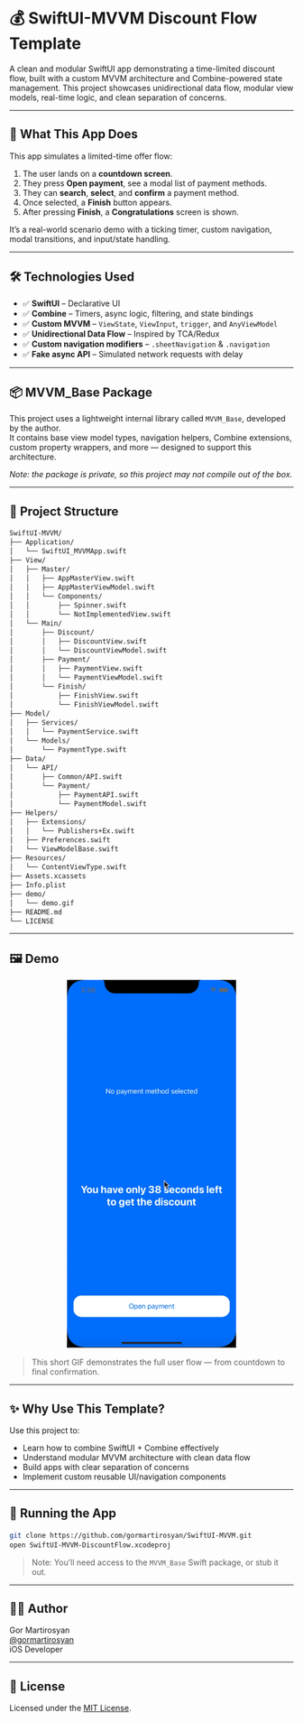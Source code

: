 # 💰 SwiftUI-MVVM Discount Flow Template

A clean and modular SwiftUI app demonstrating a time-limited discount flow, built with a custom MVVM architecture and Combine-powered state management. This project showcases unidirectional data flow, modular view models, real-time logic, and clean separation of concerns.

---

## 📱 What This App Does

This app simulates a limited-time offer flow:
1. The user lands on a **countdown screen**.
2. They press **Open payment**, see a modal list of payment methods.
3. They can **search**, **select**, and **confirm** a payment method.
4. Once selected, a **Finish** button appears.
5. After pressing **Finish**, a **Congratulations** screen is shown.

It’s a real-world scenario demo with a ticking timer, custom navigation, modal transitions, and input/state handling.

---

## 🛠 Technologies Used

- ✅ **SwiftUI** – Declarative UI
- ✅ **Combine** – Timers, async logic, filtering, and state bindings
- ✅ **Custom MVVM** – `ViewState`, `ViewInput`, `trigger`, and `AnyViewModel`
- ✅ **Unidirectional Data Flow** – Inspired by TCA/Redux
- ✅ **Custom navigation modifiers** – `.sheetNavigation` & `.navigation`
- ✅ **Fake async API** – Simulated network requests with delay

---

## 📦 MVVM_Base Package

This project uses a lightweight internal library called `MVVM_Base`, developed by the author.  
It contains base view model types, navigation helpers, Combine extensions, custom property wrappers, and more — designed to support this architecture.

_Note: the package is private, so this project may not compile out of the box._

---

## 📂 Project Structure

```
SwiftUI-MVVM/
├── Application/
│   └── SwiftUI_MVVMApp.swift
├── View/
│   ├── Master/
│   │   ├── AppMasterView.swift
│   │   ├── AppMasterViewModel.swift
│   │   └── Components/
│   │       ├── Spinner.swift
│   │       └── NotImplementedView.swift
│   └── Main/
│       ├── Discount/
│       │   ├── DiscountView.swift
│       │   └── DiscountViewModel.swift
│       ├── Payment/
│       │   ├── PaymentView.swift
│       │   └── PaymentViewModel.swift
│       └── Finish/
│           ├── FinishView.swift
│           └── FinishViewModel.swift
├── Model/
│   ├── Services/
│   │   └── PaymentService.swift
│   └── Models/
│       └── PaymentType.swift
├── Data/
│   └── API/
│       ├── Common/API.swift
│       └── Payment/
│           ├── PaymentAPI.swift
│           └── PaymentModel.swift
├── Helpers/
│   ├── Extensions/
│   │   └── Publishers+Ex.swift
│   ├── Preferences.swift
│   └── ViewModelBase.swift
├── Resources/
│   └── ContentViewType.swift
├── Assets.xcassets
├── Info.plist
├── demo/
│   └── demo.gif
├── README.md
└── LICENSE
```

---

## 🖼 Demo

<p align="center">
  <img src="demo/demo.gif" alt="Demo" width="300"/>
</p>

> This short GIF demonstrates the full user flow — from countdown to final confirmation.

---

## ✨ Why Use This Template?

Use this project to:
- Learn how to combine SwiftUI + Combine effectively
- Understand modular MVVM architecture with clean data flow
- Build apps with clear separation of concerns
- Implement custom reusable UI/navigation components

---

## 🔧 Running the App

```bash
git clone https://github.com/gormartirosyan/SwiftUI-MVVM.git
open SwiftUI-MVVM-DiscountFlow.xcodeproj
```

> Note: You’ll need access to the `MVVM_Base` Swift package, or stub it out.

---

## 🧑‍💻 Author

Gor Martirosyan  
[@gormartirosyan](https://github.com/gormartirosyan)  
iOS Developer

---

## 📄 License

Licensed under the [MIT License](LICENSE).

